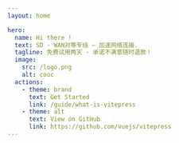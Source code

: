 ```yaml
---
layout: home

hero:
  name: Hi there !
  text: SD - WAN对等专线 — 加速网络连接.
  tagline: 免费试用两天 · 承诺不满意随时退款！
  image:
    src: /logo.png
    alt: cooc
  actions:
    - theme: brand
      text: Get Started
      link: /guide/what-is-vitepress
    - theme: alt
      text: View on GitHub
      link: https://github.com/vuejs/vitepress
---
```

